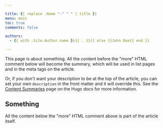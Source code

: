```yaml
---

title: {{ replace .Name "-" " " | title }}
menu: main
toc: true
comments: false

authors:
  - {{ with .Site.Author.name }}{{ . }}{{ else }}John Doe{{ end }}

---
```


This page is about something. All the content before the "more" HTML comment
below will become the summary, which will be used in list pages and in the meta
tags on the article.

Or, if you don't want your description to be at the top of the article, you can
set your own `description` in the front matter and it will override this. See
the [Content Summaries](https://gohugo.io/content-management/summaries/) page on
the Hugo docs for more information.

<!--more-->

## Something

All the content below the "more" HTML comment above is part of the article
itself.
